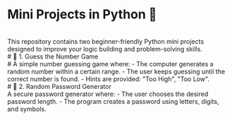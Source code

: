 # Mini Projects in Python 🐍
<br>
This repository contains two beginner-friendly Python mini projects designed to improve your logic building and problem-solving skills.
<br>
# 🔢 1. Guess the Number Game
<br>
# A simple number guessing game where:
- The computer generates a random number within a certain range.
- The user keeps guessing until the correct number is found.
- Hints are provided: "Too High", "Too Low".
<br>
# 🔐 2. Random Password Generator
<br>
A secure password generator where:
- The user chooses the desired password length.
- The program creates a password using letters, digits, and symbols.
